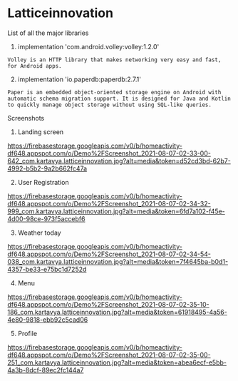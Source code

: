# Latticeinnovation

List of all the major libraries

   1. implementation 'com.android.volley:volley:1.2.0'
    
    Volley is an HTTP library that makes networking very easy and fast, for Android apps.
    
    
    
   2. implementation 'io.paperdb:paperdb:2.7.1'
    
    Paper is an embedded object-oriented storage engine on Android with automatic schema migration support. It is designed for Java and Kotlin to quickly manage object storage without using SQL-like queries.
    
Screenshots
   1. Landing screen
   
   https://firebasestorage.googleapis.com/v0/b/homeactivity-df648.appspot.com/o/Demo%2FScreenshot_2021-08-07-02-33-00-642_com.kartavya.latticeinnovation.jpg?alt=media&token=d52cd3bd-62b7-4992-b5b2-9a2b662fc47a
   
   2. User Registration
   
   https://firebasestorage.googleapis.com/v0/b/homeactivity-df648.appspot.com/o/Demo%2FScreenshot_2021-08-07-02-34-32-999_com.kartavya.latticeinnovation.jpg?alt=media&token=6fd7a102-f45e-4d00-98ce-973f5accebf6
   
   3. Weather today
   
   https://firebasestorage.googleapis.com/v0/b/homeactivity-df648.appspot.com/o/Demo%2FScreenshot_2021-08-07-02-34-54-038_com.kartavya.latticeinnovation.jpg?alt=media&token=7f4645ba-b0d1-4357-be33-e75bc1d7252d
   
   4. Menu
   
   https://firebasestorage.googleapis.com/v0/b/homeactivity-df648.appspot.com/o/Demo%2FScreenshot_2021-08-07-02-35-10-186_com.kartavya.latticeinnovation.jpg?alt=media&token=61918495-4a56-4e80-9818-ebb92c5cad06
   
   5. Profile
   
   https://firebasestorage.googleapis.com/v0/b/homeactivity-df648.appspot.com/o/Demo%2FScreenshot_2021-08-07-02-35-00-251_com.kartavya.latticeinnovation.jpg?alt=media&token=abea6ecf-e5bb-4a3b-8dcf-89ec2fc144a7
    
    
